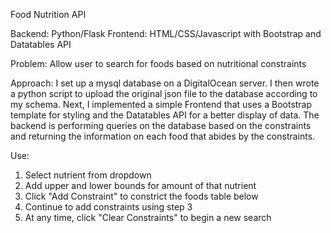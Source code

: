 Food Nutrition API

Backend: Python/Flask
Frontend: HTML/CSS/Javascript with Bootstrap and Datatables API

Problem: Allow user to search for foods based on nutritional constraints

Approach: I set up a mysql database on a DigitalOcean server. I then wrote a
python script to upload the original json file to the database according to my
schema. Next, I implemented a simple Frontend that uses a Bootstrap template for
styling and the Datatables API for a better display of data. The backend is
performing queries on the database based on the constraints and returning the
information on each food that abides by the constraints.

Use:
  1. Select nutrient from dropdown
  2. Add upper and lower bounds for amount of that nutrient
  3. Click "Add Constraint" to constrict the foods table below
  4. Continue to add constraints using step 3
  5. At any time, click "Clear Constraints" to begin a new search 
